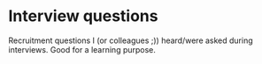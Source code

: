 # Interview questions

Recruitment questions I (or colleagues ;)) heard/were asked during interviews. Good for a learning purpose.
